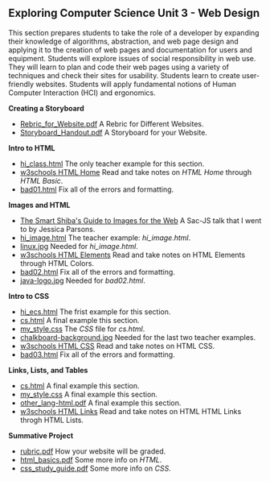 ## Exploring Computer Science Unit 3 - Web Design

This section prepares students to take the role of a developer by expanding their knowledge of algorithms, abstraction, and web page design and applying it to the creation of web pages and documentation for users and equipment. Students will explore issues of social responsibility in web use. They will learn to plan and code their web pages using a variety of techniques and check their sites for usability. Students learn to create user-friendly websites. Students will apply fundamental notions of Human Computer Interaction (HCI) and ergonomics.

**Creating a Storyboard**
* [Rebric_for_Website.pdf](./Rebric_for_Website.pdf) A Rebric for Different Websites.
* [Storyboard_Handout.pdf](./Storyboard_Handout.pdf) A Storyboard for your Website.

**Intro to HTML**
* [hi_class.html](./hi_class-html.pdf) The only teacher example for this section.
* [w3schools HTML Home](https://www.w3schools.com/html/default.asp) Read and take notes on _HTML Home_ through _HTML Basic_.
* [bad01.html](./bad01-html.pdf) Fix all of the errors and formatting.

**Images and HTML**
* [The Smart Shiba's Guide to Images for the Web](https://youtu.be/I7F4GMo5e_Y) A Sac-JS talk that I went to by Jessica Parsons.
* [hi_image.html](./hi_image.pdf) The teacher example: _hi_image.html_.
* [linux.jpg](./linux.jpg) Needed for _hi_image.html_.
* [w3schools HTML Elements](https://www.w3schools.com/html/html_elements.asp) Read and take notes on HTML Elements through HTML Colors.
* [bad02.html](./bad02-html.pdf) Fix all of the errors and formatting.
* [java-logo.jpg](./java-logo.jpg) Needed for _bad02.html_.

**Intro to CSS**
* [hi_ecs.html](./hi_ecs-html.pdf) The frist example for this section.
* [cs.html](./csV1-html.pdf) A final example this section.
* [my_style.css](./my_styleV1-css.pdf) The _CSS_ file for _cs.html_.
* [chalkboard-background.jpg](./chalkboard-background.jpg) Needed for the last two teacher examples.
* [w3schools HTML CSS](https://www.w3schools.com/html/html_css.asp) Read and take notes on HTML CSS.
* [bad03.html](./bad03-html.pdf) Fix all of the errors and formatting.

**Links, Lists, and Tables**
* [cs.html](./csV2.html) A final example this section.
* [my_style.css](./my_styleV2-css.pdf) A final example this section.
* [other_lang-html.pdf](./other_lang-html.pdf) A final example this section.
* [w3schools HTML Links](https://www.w3schools.com/html/html_links.asp) Read and take notes on HTML HTML Links throgh HTML Lists.

**Summative Project**
* [rubric.pdf](./rubric.pdf) How your website will be graded.
* [html_basics.pdf](./html_basics.pdf) Some more info on _HTML_.
* [css_study_guide.pdf](./css_study_guide.pdf) Some more info on _CSS_.
